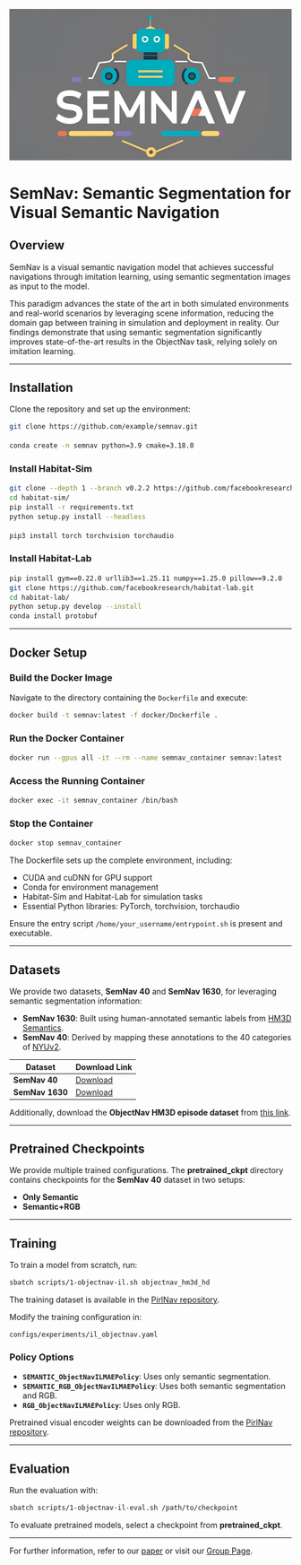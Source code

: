 ![](imgs/SemNavimg.png)
# SemNav: Semantic Segmentation for Visual Semantic Navigation


## Overview

SemNav is a visual semantic navigation model that achieves successful navigations through imitation learning, using semantic segmentation images as input to the model.

This paradigm advances the state of the art in both simulated environments and real-world scenarios by leveraging scene information, reducing the domain gap between training in simulation and deployment in reality. Our findings demonstrate that using semantic segmentation significantly improves state-of-the-art results in the ObjectNav task, relying solely on imitation learning.

---

## Installation

Clone the repository and set up the environment:

```bash
git clone https://github.com/example/semnav.git

conda create -n semnav python=3.9 cmake=3.18.0
```

### Install Habitat-Sim

```bash
git clone --depth 1 --branch v0.2.2 https://github.com/facebookresearch/habitat-sim.git
cd habitat-sim/
pip install -r requirements.txt
python setup.py install --headless

pip3 install torch torchvision torchaudio
```

### Install Habitat-Lab

```bash
pip install gym==0.22.0 urllib3==1.25.11 numpy==1.25.0 pillow==9.2.0
git clone https://github.com/facebookresearch/habitat-lab.git
cd habitat-lab/
python setup.py develop --install
conda install protobuf  
```

---

## Docker Setup

### Build the Docker Image

Navigate to the directory containing the `Dockerfile` and execute:

```bash
docker build -t semnav:latest -f docker/Dockerfile .
```

### Run the Docker Container

```bash
docker run --gpus all -it --rm --name semnav_container semnav:latest
```

### Access the Running Container

```bash
docker exec -it semnav_container /bin/bash
```

### Stop the Container

```bash
docker stop semnav_container
```

The Dockerfile sets up the complete environment, including:
- CUDA and cuDNN for GPU support
- Conda for environment management
- Habitat-Sim and Habitat-Lab for simulation tasks
- Essential Python libraries: PyTorch, torchvision, torchaudio

Ensure the entry script `/home/your_username/entrypoint.sh` is present and executable.

---

## Datasets

We provide two datasets, **SemNav 40** and **SemNav 1630**, for leveraging semantic segmentation information:

- **SemNav 1630**: Built using human-annotated semantic labels from [HM3D Semantics](https://github.com/facebookresearch/habitat-lab/tree/main/habitat/data/datasets/hm3d_semantics).
- **SemNav 40**: Derived by mapping these annotations to the 40 categories of [NYUv2](https://cs.nyu.edu/~silberman/datasets/nyu_depth_v2.html).

| Dataset      | Download Link |
|-------------|--------------|
| **SemNav 40**  | [Download](#) |
| **SemNav 1630** | [Download](#) |


Additionally, download the **ObjectNav HM3D episode dataset** from [this link](https://github.com/facebookresearch/habitat-lab/blob/main/DATASETS.md#task-datasets).

---

## Pretrained Checkpoints

We provide multiple trained configurations. The **pretrained_ckpt** directory contains checkpoints for the **SemNav 40** dataset in two setups:
- **Only Semantic**
- **Semantic+RGB**

---

## Training

To train a model from scratch, run:

```bash
sbatch scripts/1-objectnav-il.sh objectnav_hm3d_hd
```

The training dataset is available in the [PirlNav repository](https://github.com/Ram81/pirlnav?tab=readme-ov-file).

Modify the training configuration in:
```
configs/experiments/il_objectnav.yaml
```

### Policy Options

- **`SEMANTIC_ObjectNavILMAEPolicy`**: Uses only semantic segmentation.
- **`SEMANTIC_RGB_ObjectNavILMAEPolicy`**: Uses both semantic segmentation and RGB.
- **`RGB_ObjectNavILMAEPolicy`**: Uses only RGB.

Pretrained visual encoder weights can be downloaded from the [PirlNav repository](https://github.com/Ram81/pirlnav?tab=readme-ov-file).

---

## Evaluation

Run the evaluation with:

```bash
sbatch scripts/1-objectnav-il-eval.sh /path/to/checkpoint
```

To evaluate pretrained models, select a checkpoint from **pretrained_ckpt**.

---

For further information, refer to our [paper](#) or visit our [Group Page](https://gram.web.uah.es/).

